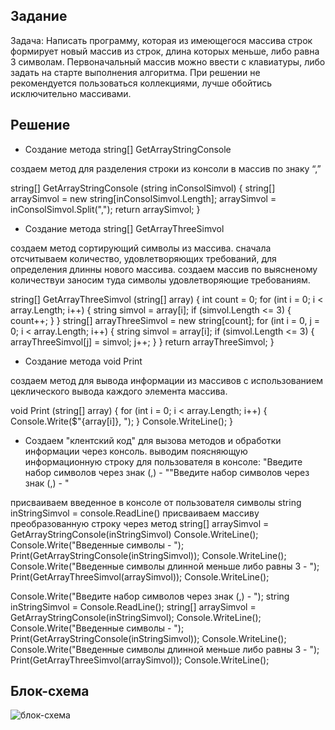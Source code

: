 ## Задание

Задача: Написать программу, которая из имеющегося массива строк формирует новый массив из строк, длина которых меньше, либо равна 3 символам. Первоначальный массив можно ввести с клавиатуры, либо задать на старте выполнения алгоритма. При решении не рекомендуется пользоваться коллекциями, лучше обойтись исключительно массивами.

## Решение

* Создание метода string[] GetArrayStringConsole

создаем метод для разделения строки из консоли в массив по знаку “,”

string[] GetArrayStringConsole (string inConsolSimvol)
{
    string[] arraySimvol = new string[inConsolSimvol.Length];
    arraySimvol = inConsolSimvol.Split(",");
    return arraySimvol;
}
* Создание метода string[] GetArrayThreeSimvol

создаем метод сортирующий символы из массива. сначала отсчитываем количество, удовлетворяющих требований, для определения длинны нового массива. создаем массив по выясненому количествуи заносим туда символы удовлетворяющие требованиям.

string[] GetArrayThreeSimvol (string[] array)
{
    int count = 0;
    for (int i = 0; i < array.Length; i++)
    {
        string simvol = array[i];
        if (simvol.Length <= 3)
        {
            count++;
        }
    }
    string[] arrayThreeSimvol = new string[count];
    for (int i = 0, j = 0; i < array.Length; i++)
    {
        string simvol = array[i];
        if (simvol.Length <= 3)
        {
            arrayThreeSimvol[j] = simvol;
            j++;
        }
    }
    return arrayThreeSimvol;
}
* Создание метода void Print

создаем метод для вывода информации из массивов с использованием цеклического вывода каждого элемента массива.

void Print (string[] array)
{
    for (int i = 0; i < array.Length; i++)
    {
        Console.Write($"{array[i]}, ");
    }
    Console.WriteLine();
}
* Создаем "клентский код" для вызова методов и обработки информации через консоль.
выводим поясняющую информационную строку для пользователя в консоле: "Введите набор символов через знак (,) - ""Введите набор символов через знак (,) - "

присваиваем введенное в консоле от пользователя символы string inStringSimvol = console.ReadLine()
присваиваем массиву преобразованную строку через метод string[] arraySimvol = GetArrayStringConsole(inStringSimvol)
Console.WriteLine(); Console.Write("Введенные символы - "); Print(GetArrayStringConsole(inStringSimvol)); Console.WriteLine(); Console.Write("Введенные символы длинной меньше либо равны 3 - "); Print(GetArrayThreeSimvol(arraySimvol)); Console.WriteLine();

Console.Write("Введите набор символов через знак (,) - ");
string inStringSimvol = Console.ReadLine();
string[] arraySimvol = GetArrayStringConsole(inStringSimvol);
Console.WriteLine();
Console.Write("Введенные символы - ");
Print(GetArrayStringConsole(inStringSimvol));
Console.WriteLine();
Console.Write("Введенные символы длинной меньше либо равны 3 - ");
Print(GetArrayThreeSimvol(arraySimvol));
Console.WriteLine();


## Блок-схема

![блок-схема](блок-схема.jpg)
